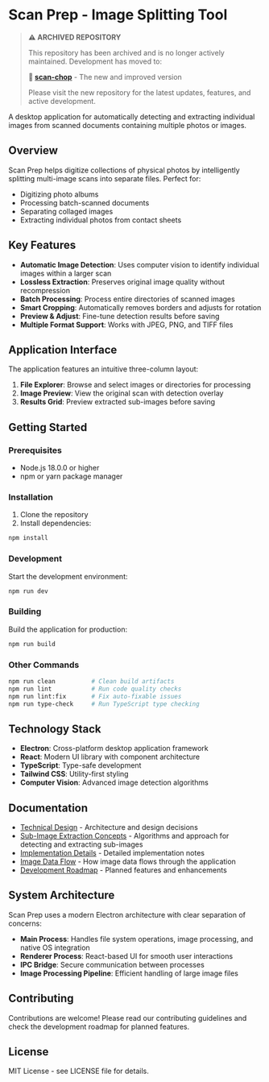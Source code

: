 # Scan Prep - Image Splitting Tool

> **⚠️ ARCHIVED REPOSITORY**
> 
> This repository has been archived and is no longer actively maintained. Development has moved to:
> 
> **🔗 [scan-chop](https://github.com/albchu/scan-chop)** - The new and improved version
> 
> Please visit the new repository for the latest updates, features, and active development.

A desktop application for automatically detecting and extracting individual images from scanned documents containing multiple photos or images.

## Overview

Scan Prep helps digitize collections of physical photos by intelligently splitting multi-image scans into separate files. Perfect for:

- Digitizing photo albums
- Processing batch-scanned documents
- Separating collaged images
- Extracting individual photos from contact sheets

## Key Features

- **Automatic Image Detection**: Uses computer vision to identify individual images within a larger scan
- **Lossless Extraction**: Preserves original image quality without recompression
- **Batch Processing**: Process entire directories of scanned images
- **Smart Cropping**: Automatically removes borders and adjusts for rotation
- **Preview & Adjust**: Fine-tune detection results before saving
- **Multiple Format Support**: Works with JPEG, PNG, and TIFF files

## Application Interface

The application features an intuitive three-column layout:

1. **File Explorer**: Browse and select images or directories for processing
2. **Image Preview**: View the original scan with detection overlay
3. **Results Grid**: Preview extracted sub-images before saving

## Getting Started

### Prerequisites

- Node.js 18.0.0 or higher
- npm or yarn package manager

### Installation

1. Clone the repository
2. Install dependencies:
```bash
npm install
```

### Development

Start the development environment:
```bash
npm run dev
```

### Building

Build the application for production:
```bash
npm run build
```

### Other Commands

```bash
npm run clean          # Clean build artifacts
npm run lint           # Run code quality checks
npm run lint:fix       # Fix auto-fixable issues
npm run type-check     # Run TypeScript type checking
```

## Technology Stack

- **Electron**: Cross-platform desktop application framework
- **React**: Modern UI library with component architecture
- **TypeScript**: Type-safe development
- **Tailwind CSS**: Utility-first styling
- **Computer Vision**: Advanced image detection algorithms

## Documentation

- [Technical Design](docs/technical-design.md) - Architecture and design decisions
- [Sub-Image Extraction Concepts](docs/sub-image-extraction.md) - Algorithms and approach for detecting and extracting sub-images
- [Implementation Details](docs/implementation-details.md) - Detailed implementation notes
- [Image Data Flow](docs/image-data-flow.md) - How image data flows through the application
- [Development Roadmap](docs/dev_roadmap.md) - Planned features and enhancements

## System Architecture

Scan Prep uses a modern Electron architecture with clear separation of concerns:

- **Main Process**: Handles file system operations, image processing, and native OS integration
- **Renderer Process**: React-based UI for smooth user interactions
- **IPC Bridge**: Secure communication between processes
- **Image Processing Pipeline**: Efficient handling of large image files

## Contributing

Contributions are welcome! Please read our contributing guidelines and check the development roadmap for planned features.

## License

MIT License - see LICENSE file for details. 